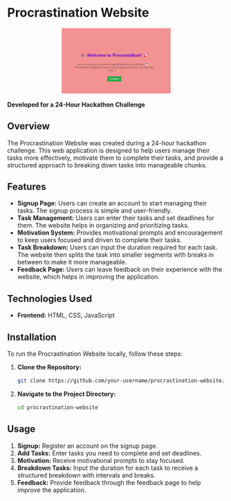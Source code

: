 # Procrastination Website
<p align="center">
  <img src="Procrasto.png" width="50%" alt="Centered Image">
</p>

**Developed for a 24-Hour Hackathon Challenge**

## Overview

The Procrastination Website was created during a 24-hour hackathon challenge. This web application is designed to help users manage their tasks more effectively, motivate them to complete their tasks, and provide a structured approach to breaking down tasks into manageable chunks.

## Features

- **Signup Page:** Users can create an account to start managing their tasks. The signup process is simple and user-friendly.
- **Task Management:** Users can enter their tasks and set deadlines for them. The website helps in organizing and prioritizing tasks.
- **Motivation System:** Provides motivational prompts and encouragement to keep users focused and driven to complete their tasks.
- **Task Breakdown:** Users can input the duration required for each task. The website then splits the task into smaller segments with breaks in between to make it more manageable.
- **Feedback Page:** Users can leave feedback on their experience with the website, which helps in improving the application.

## Technologies Used

- **Frontend:** HTML, CSS, JavaScript

## Installation

To run the Procrastination Website locally, follow these steps:

1. **Clone the Repository:**

    ```bash
    git clone https://github.com/your-username/procrastination-website.git
    ```

2. **Navigate to the Project Directory:**

    ```bash
    cd procrastination-website
    ```



## Usage

1. **Signup:** Register an account on the signup page.
2. **Add Tasks:** Enter tasks you need to complete and set deadlines.
3. **Motivation:** Receive motivational prompts to stay focused.
4. **Breakdown Tasks:** Input the duration for each task to receive a structured breakdown with intervals and breaks.
5. **Feedback:** Provide feedback through the feedback page to help improve the application.




